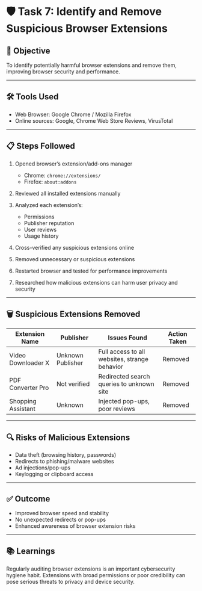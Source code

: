 # 🛡️ Task 7: Identify and Remove Suspicious Browser Extensions

## 🎯 Objective
To identify potentially harmful browser extensions and remove them, improving browser security and performance.

---

## 🛠️ Tools Used
- Web Browser: Google Chrome / Mozilla Firefox  
- Online sources: Google, Chrome Web Store Reviews, VirusTotal

---

## 📋 Steps Followed

1. Opened browser’s extension/add-ons manager  
   - Chrome: `chrome://extensions/`  
   - Firefox: `about:addons`

2. Reviewed all installed extensions manually

3. Analyzed each extension’s:
   - Permissions
   - Publisher reputation
   - User reviews
   - Usage history

4. Cross-verified any suspicious extensions online

5. Removed unnecessary or suspicious extensions

6. Restarted browser and tested for performance improvements

7. Researched how malicious extensions can harm user privacy and security

---

## 🗑️ Suspicious Extensions Removed

| Extension Name      | Publisher         | Issues Found                                     | Action Taken |
|---------------------|-------------------|--------------------------------------------------|--------------|
| Video Downloader X  | Unknown Publisher | Full access to all websites, strange behavior    | Removed      |
| PDF Converter Pro   | Not verified      | Redirected search queries to unknown site       | Removed      |
| Shopping Assistant  | Unknown           | Injected pop-ups, poor reviews                   | Removed      |

---

## 🔍 Risks of Malicious Extensions

- Data theft (browsing history, passwords)
- Redirects to phishing/malware websites
- Ad injections/pop-ups
- Keylogging or clipboard access

---

## ✅ Outcome

- Improved browser speed and stability
- No unexpected redirects or pop-ups
- Enhanced awareness of browser extension risks

---

## 📚 Learnings

Regularly auditing browser extensions is an important cybersecurity hygiene habit. Extensions with broad permissions or poor credibility can pose serious threats to privacy and device security.
